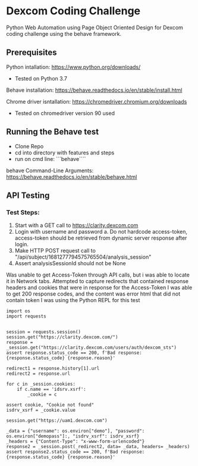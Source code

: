# Dexcom Coding Challenge
Python Web Automation using Page Object Oriented Design for Dexcom coding challenge using the behave framework.
## Prerequisites

Python intallation: https://www.python.org/downloads/ 
* Tested on Python 3.7

Behave installation: https://behave.readthedocs.io/en/stable/install.html

Chrome driver isntallation: https://chromedriver.chromium.org/downloads
* Tested on chromedriver version 90 used

## Running the Behave test
* Clone Repo
* cd into directory with features and steps
* run on cmd line:  ```behave````

behave Command-Line Arguments: https://behave.readthedocs.io/en/stable/behave.html



## API Testing

### Test Steps:
1. Start with a GET call to https://clarity.dexcom.com
2. Login with username and password 
a. Do not hardcode access-token, access-token should be retrieved from dynamic
server response after login.
3. Make HTTP POST request call to "/api/subject/1681277794575765504/analysis_session"
4. Assert analysisSessionId should not be None


Was unable to get Access-Token through API calls, but i was able to locate it in Network tabs.
Attempted to capture redirects that contained response headers and cookies that were in response for the Access-Token
I was able to get 200 response codes, and the content was error html that did not contain token
I was using the Python REPL for this test

```
import os
import requests


session = requests.session()
session.get("https://clarity.dexcom.com/")
response = _session.get("https://clarity.dexcom.com/users/auth/dexcom_sts")
assert response.status_code == 200, f'Bad response: {response.status_code} {response.reason}'

redirect1 = response.history[1].url
redirect2 = response.url

for c in _session.cookies:
    if c.name == 'idsrv.xsrf':
		_cookie = c

assert cookie, "Cookie not found"
isdrv_xsrf = _cookie.value

session.get("https://uam1.dexcom.com")

_data = {"username": os.environ["demo"], "password": os.environ["demopass"]:, "isdrv_xsrf": isdrv_xsrf}
_headers = {"Content-Type": "x-www-form-urlencoded"}
response2 = _session.post(_redirect2, data= _data, headers= _headers)
assert response2.status_code == 200, f'Bad response: {response.status_code} {response.reason}'

```